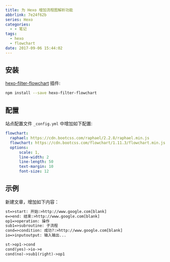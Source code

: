 ```yaml
---
title: 为 Hexo 增加流程图解析功能
abbrlink: 7e24f62b
series: Hexo
categories:
  - - 笔记
tags:
  - hexo
  - flowchart
date: 2017-09-06 15:44:02
---
```


## 安装

[hexo-filter-flowchart](https://github.com/bubkoo/hexo-filter-flowchart) 插件:

```sh
npm install --save hexo-filter-flowchart
```

## 配置

站点配置文件 `_config.yml` 中增加如下配置:

```yml
flowchart:
  raphael: https://cdn.bootcss.com/raphael/2.2.8/raphael.min.js
  flowchart: https://cdn.bootcss.com/flowchart/1.11.3/flowchart.min.js
  options: 
      scale: 1,
      line-width: 2
      line-length: 50
      text-margin: 10
      font-size: 12
```

## 示例

新建文章，增加如下内容：

```txt
st=>start: 开始:>http://www.google.com[blank]
e=>end: 结束:>http://www.google.com[blank]
op1=>operation: 操作
sub1=>subroutine: 子流程
cond=>condition: 成功?:>http://www.google.com[blank]
io=>inputoutput: 输入输出...

st->op1->cond
cond(yes)->io->e
cond(no)->sub1(right)->op1
```
